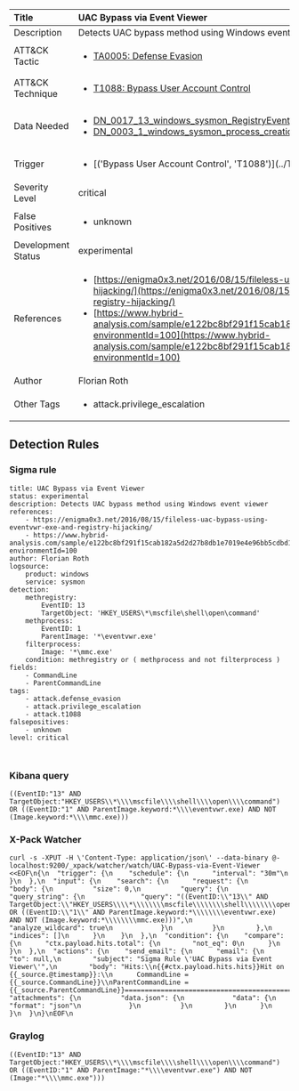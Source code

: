 | Title                | UAC Bypass via Event Viewer                                                                                                                                                 |
|:---------------------|:------------------------------------------------------------------------------------------------------------------------------------------------------------|
| Description          | Detects UAC bypass method using Windows event viewer                                                                                                                                           |
| ATT&amp;CK Tactic    | <ul><li>[TA0005: Defense Evasion](https://attack.mitre.org/tactics/TA0005)</li></ul>  |
| ATT&amp;CK Technique | <ul><li>[T1088: Bypass User Account Control](https://attack.mitre.org/tactics/T1088)</li></ul>                             |
| Data Needed          | <ul><li>[DN_0017_13_windows_sysmon_RegistryEvent](../Data_Needed/DN_0017_13_windows_sysmon_RegistryEvent.md)</li><li>[DN_0003_1_windows_sysmon_process_creation](../Data_Needed/DN_0003_1_windows_sysmon_process_creation.md)</li></ul>                                                         |
| Trigger              | <ul><li>[('Bypass User Account Control', 'T1088')](../Triggers/('Bypass User Account Control', 'T1088').md)</li></ul>  |
| Severity Level       | critical                                                                                                                                                 |
| False Positives      | <ul><li>unknown</li></ul>                                                                  |
| Development Status   | experimental                                                                                                                                                |
| References           | <ul><li>[https://enigma0x3.net/2016/08/15/fileless-uac-bypass-using-eventvwr-exe-and-registry-hijacking/](https://enigma0x3.net/2016/08/15/fileless-uac-bypass-using-eventvwr-exe-and-registry-hijacking/)</li><li>[https://www.hybrid-analysis.com/sample/e122bc8bf291f15cab182a5d2d27b8db1e7019e4e96bb5cdbd1dfe7446f3f51f?environmentId=100](https://www.hybrid-analysis.com/sample/e122bc8bf291f15cab182a5d2d27b8db1e7019e4e96bb5cdbd1dfe7446f3f51f?environmentId=100)</li></ul>                                                          |
| Author               | Florian Roth                                                                                                                                                |
| Other Tags           | <ul><li>attack.privilege_escalation</li></ul> | 

## Detection Rules

### Sigma rule

```
title: UAC Bypass via Event Viewer
status: experimental
description: Detects UAC bypass method using Windows event viewer
references:
    - https://enigma0x3.net/2016/08/15/fileless-uac-bypass-using-eventvwr-exe-and-registry-hijacking/
    - https://www.hybrid-analysis.com/sample/e122bc8bf291f15cab182a5d2d27b8db1e7019e4e96bb5cdbd1dfe7446f3f51f?environmentId=100
author: Florian Roth
logsource:
    product: windows
    service: sysmon
detection:
    methregistry:
        EventID: 13
        TargetObject: 'HKEY_USERS\*\mscfile\shell\open\command'
    methprocess:
        EventID: 1
        ParentImage: '*\eventvwr.exe'
    filterprocess:
        Image: '*\mmc.exe'
    condition: methregistry or ( methprocess and not filterprocess )
fields:
    - CommandLine
    - ParentCommandLine
tags:
    - attack.defense_evasion
    - attack.privilege_escalation
    - attack.t1088
falsepositives:
    - unknown
level: critical



```





### Kibana query

```
((EventID:"13" AND TargetObject:"HKEY_USERS\\*\\\\mscfile\\\\shell\\\\open\\\\command") OR ((EventID:"1" AND ParentImage.keyword:*\\\\eventvwr.exe) AND NOT (Image.keyword:*\\\\mmc.exe)))
```





### X-Pack Watcher

```
curl -s -XPUT -H \'Content-Type: application/json\' --data-binary @- localhost:9200/_xpack/watcher/watch/UAC-Bypass-via-Event-Viewer <<EOF\n{\n  "trigger": {\n    "schedule": {\n      "interval": "30m"\n    }\n  },\n  "input": {\n    "search": {\n      "request": {\n        "body": {\n          "size": 0,\n          "query": {\n            "query_string": {\n              "query": "((EventID:\\"13\\" AND TargetObject:\\"HKEY_USERS\\\\*\\\\\\\\mscfile\\\\\\\\shell\\\\\\\\open\\\\\\\\command\\") OR ((EventID:\\"1\\" AND ParentImage.keyword:*\\\\\\\\eventvwr.exe) AND NOT (Image.keyword:*\\\\\\\\mmc.exe)))",\n              "analyze_wildcard": true\n            }\n          }\n        },\n        "indices": []\n      }\n    }\n  },\n  "condition": {\n    "compare": {\n      "ctx.payload.hits.total": {\n        "not_eq": 0\n      }\n    }\n  },\n  "actions": {\n    "send_email": {\n      "email": {\n        "to": null,\n        "subject": "Sigma Rule \'UAC Bypass via Event Viewer\'",\n        "body": "Hits:\\n{{#ctx.payload.hits.hits}}Hit on {{_source.@timestamp}}:\\n      CommandLine = {{_source.CommandLine}}\\nParentCommandLine = {{_source.ParentCommandLine}}================================================================================\\n{{/ctx.payload.hits.hits}}",\n        "attachments": {\n          "data.json": {\n            "data": {\n              "format": "json"\n            }\n          }\n        }\n      }\n    }\n  }\n}\nEOF\n
```





### Graylog

```
((EventID:"13" AND TargetObject:"HKEY_USERS\\*\\\\mscfile\\\\shell\\\\open\\\\command") OR ((EventID:"1" AND ParentImage:"*\\\\eventvwr.exe") AND NOT (Image:"*\\\\mmc.exe")))
```

